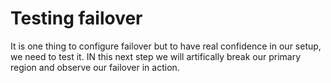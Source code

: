 # Testing failover

It is one thing to configure failover but to have real confidence in our setup, we need to test it. IN this next step we will artifically break our primary region and observe our failover in action.
